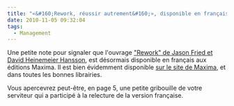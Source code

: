 ```yaml
---
title: "«&#160;Rework, réussir autrement&#160;», disponible en français"
date: 2010-11-05 09:32:04
tags:
  - Management
---
```


Une petite note pour signaler que l'ouvrage ["Rework" de Jason Fried et David Heinemeier Hansson](/2010/08/rework-jason-fried-et-david-heinemeier-hansson/), est désormais disponible en français aux éditions Maxima. Il est bien évidemment disponible [sur le site de Maxima](http://www.maxima.fr/index-fiche-419-Rework-reussir-autement.html "&quot;Rework, réussir autrement&quot;, sur le site des Editions Maxima"), et dans toutes les bonnes librairies.

Vous apercevrez peut-être, en page 5, une petite gribouille de votre serviteur qui a participé à la relecture de la version française.
